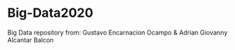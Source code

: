 # Big-Data2020
Big Data repository from: Gustavo Encarnacion Ocampo &amp; Adrian Giovanny Alcantar Balcon
